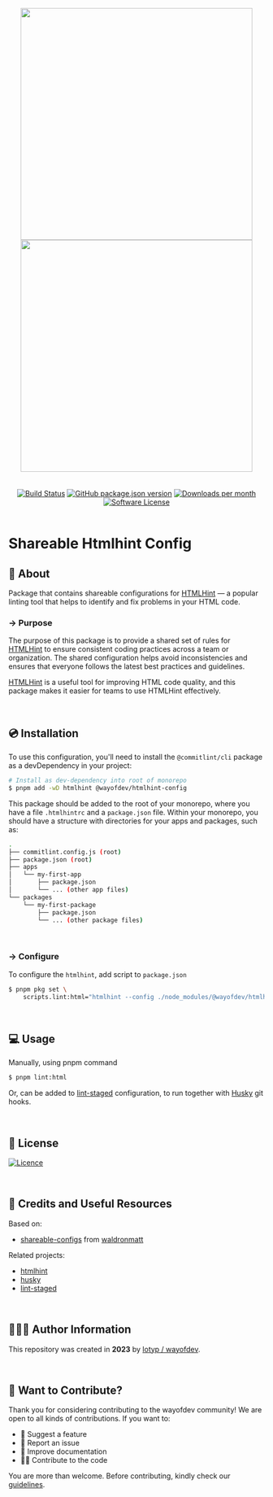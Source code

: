 <br>

<div align="center">
<img width="456" src="https://raw.githubusercontent.com/wayofdev/next-starter-tpl/master/assets/logo.gh-light-mode-only.png#gh-light-mode-only">
<img width="456" src="https://raw.githubusercontent.com/wayofdev/next-starter-tpl/master/assets/logo.gh-dark-mode-only.png#gh-dark-mode-only">
</div>

<br>

<br>

<div align="center">
<a href="https://actions-badge.atrox.dev/wayofdev/npm-shareable-configs/goto"><img alt="Build Status" src="https://img.shields.io/endpoint.svg?url=https%3A%2F%2Factions-badge.atrox.dev%2Fwayofdev%2Fnext-starter-tpl%2Fbadge&style=flat-square"/></a>
<a href="https://www.npmjs.com/package/@wayofdev/htmlhint-config"><img alt="GitHub package.json version" src="https://img.shields.io/npm/v/@wayofdev/htmlhint-config?style=flat-square"></a>
<a href="https://www.npmjs.com/package/@wayofdev/htmlhint-config?activeTab=versions"><img alt="Downloads per month" src="https://img.shields.io/npm/dm/@wayofdev/htmlhint-config?style=flat-square"></a>
<a href="LICENSE.md"><img src="https://img.shields.io/github/license/wayofdev/npm-shareable-configs.svg?style=flat-square&color=blue" alt="Software License"/></a>
</div>

<br>

# Shareable Htmlhint Config

## 📄 About

Package that contains shareable configurations for [HTMLHint](https://github.com/htmlhint/HTMLHint) — a popular linting tool that helps to identify and fix problems in your HTML code.

### → Purpose

The purpose of this package is to provide a shared set of rules for [HTMLHint](https://github.com/htmlhint/HTMLHint) to ensure consistent coding practices across a team or organization. The shared configuration helps avoid inconsistencies and ensures that everyone follows the latest best practices and guidelines.

[HTMLHint](https://github.com/htmlhint/HTMLHint) is a useful tool for improving HTML code quality, and this package makes it easier for teams to use HTMLHint effectively.

<br>

## 💿 Installation

To use this configuration, you'll need to install the `@commitlint/cli` package as a devDependency in your project:

```bash
# Install as dev-dependency into root of monorepo
$ pnpm add -wD htmlhint @wayofdev/htmlhint-config
```

This package should be added to the root of your monorepo, where you have a file `.htmlhintrc` and a `package.json` file. Within your monorepo, you should have a structure with directories for your apps and packages, such as:

```bash
.
├── commitlint.config.js (root)
├── package.json (root)
├── apps
│   └── my-first-app
│       ├── package.json
│       └── ... (other app files)
└── packages
    └── my-first-package
        ├── package.json
        └── ... (other package files)
```

<br>

### → Configure

To configure the `htmlhint`, add script to `package.json`

```bash
$ pnpm pkg set \
	scripts.lint:html="htmlhint --config ./node_modules/@wayofdev/htmlhint-config/index.json **/*.html"
```

<br>

## 💻 Usage

Manually, using pnpm command

```bash
$ pnpm lint:html
```

Or, can be added to [lint-staged](https://github.com/okonet/lint-staged) configuration, to run together with [Husky](https://typicode.github.io/husky/#/) git hooks.

<br>

## 🤝 License

[![Licence](https://img.shields.io/github/license/wayofdev/npm-shareable-configs?style=for-the-badge&color=blue)](./LICENSE)

<br>

## 🧱 Credits and Useful Resources

Based on:

- [shareable-configs](https://github.com/waldronmatt/shareable-configs) from [waldronmatt](https://github.com/waldronmatt)

Related projects:

- [htmlhint]([https://htmlhint.com)
- [husky](https://typicode.github.io/husky/#/)
- [lint-staged](https://github.com/okonet/lint-staged)

<br>

## 🙆🏼‍♂️ Author Information

This repository was created in **2023** by [lotyp / wayofdev](https://github.com/wayofdev).

<br>

## 🙌 Want to Contribute?

Thank you for considering contributing to the wayofdev community!
We are open to all kinds of contributions. If you want to:

- 🤔 Suggest a feature
- 🐛 Report an issue
- 📖 Improve documentation
- 👨‍💻 Contribute to the code

You are more than welcome. Before contributing, kindly check our [guidelines](https://next-starter-tpl-docs.wayof.dev/contribution).
